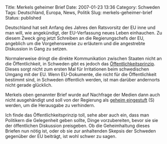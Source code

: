 Title: Merkels geheimer Brief 
Date: 2007-01-23 13:36
Category: Schweden
Tags: Deutschland, Europa, News, Politik
Slug: merkels-geheimer-brief
Status: published

Deutschland hat seit Anfang des Jahres den Ratsvorsitz der EU inne und
man will, wie angekündigt, der EU-Verfassung neues Leben einhauchen. Zu
diesem Zweck ging jetzt Schreiben an die Regierungschefs der EU,
angeblich um die Vorgehensweise zu erläutern und die angestrebte
Diskussion in Gang zu setzen.

Normalerweise dringt die direkte Kommunikation zwischen Staaten nicht an
die Öffentlichkeit, in Schweden gibt es jedoch das
[Öffentlichkeitsprinzip](http://www.fiket.de/2006/08/13/wort-der-woche-offentlighetsprincipen/).
Dieses sorgt nicht zum ersten Mal für Irritationen beim schwedischen
Umgang mit der EU. Wenn EU-Dokumente, die nicht für die Öffentlichkeit
bestimmt sind, in Schweden öffentlich werden, ist man darüber andernorts
nicht gerade glücklich.

Merkels oben genannter Brief wurde auf Nachfrage der Medien dann auch
nicht ausgehändigt und soll von der Regierung als [geheim
eingestuft](http://www.europaportalen.se/index.php?newsID=23824&page=2001&more=1)
(S) werden, um die Herausgabe zu verhindern.

Ich finde das Öffentlichkeitsprinzip toll, sehe aber auch ein, dass man
Politikern die Gelegenheit geben sollte, Dinge vorzubereiten, bevor sie
sie der öffentlichen Diskussion preisgeben. Ob die Geheimhaltung dieses
Briefen nun nötig ist, oder ob sie zur anhaltenden Skepsis der Schweden
gegenüber der EU beiträgt, ist wohl schwer zu sagen.

